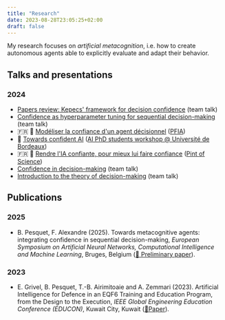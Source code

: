 ```yaml
---
title: "Research"
date: 2023-08-28T23:05:25+02:00
draft: false
---
```


My research focuses on *artificial metacognition*, i.e. how to create autonomous agents able to explicitly evaluate and adapt their behavior.

## Talks and presentations

### 2024

- [Papers review: Kepecs' framework for decision confidence](../talks/kepecs-decision-confidence/) (team talk)
- [Confidence as hyperparameter tuning for sequential decision-making](../talks/mnemosyne-team-meeting-2024/) (team talk)
- 🇫🇷 📄 [Modéliser la confiance d'un agent décisionnel](../pub/PFIA2024Pesquet.pdf) ([PFIA](https://pfia2024.univ-lr.fr/))
- 📄 [Towards confident AI](../pub/UBWorkshop_june2024.pdf) ([AI PhD students workshop @ Université de Bordeaux](https://sin.u-bordeaux.fr/actualites/journee-des-doctorants-en-intelligence-artificielle))
- 🇫🇷 📄 [Rendre l'IA confiante, pour mieux lui faire confiance](../pub/PoS2024Pesquet.pdf) ([Pint of Science](https://pintofscience.fr/))
- [Confidence in decision-making](../talks/confidence/) (team talk)
- [Introduction to the theory of decision-making](../talks/decision-making/) (team talk)

## Publications

### 2025

- B. Pesquet, F. Alexandre (2025). Towards metacognitive agents: integrating confidence in sequential decision-making, *European Symposium on Artificial Neural Networks, Computational Intelligence and Machine Learning*, Bruges, Belgium ([📄 Preliminary paper](../pub/ESANN2025_confidence_for_sequential_decision_making.pdf)).

### 2023

- E. Grivel, B. Pesquet, T.-B. Airimitoaie and A. Zemmari (2023). Artificial Intelligence for Defence in an EQF6 Training and Education Program, from the Design to the Execution, *IEEE Global Engineering Education Conference (EDUCON)*, Kuwait City, Kuwait ([📄Paper](../pub/ASSETSpaper.pdf)).
